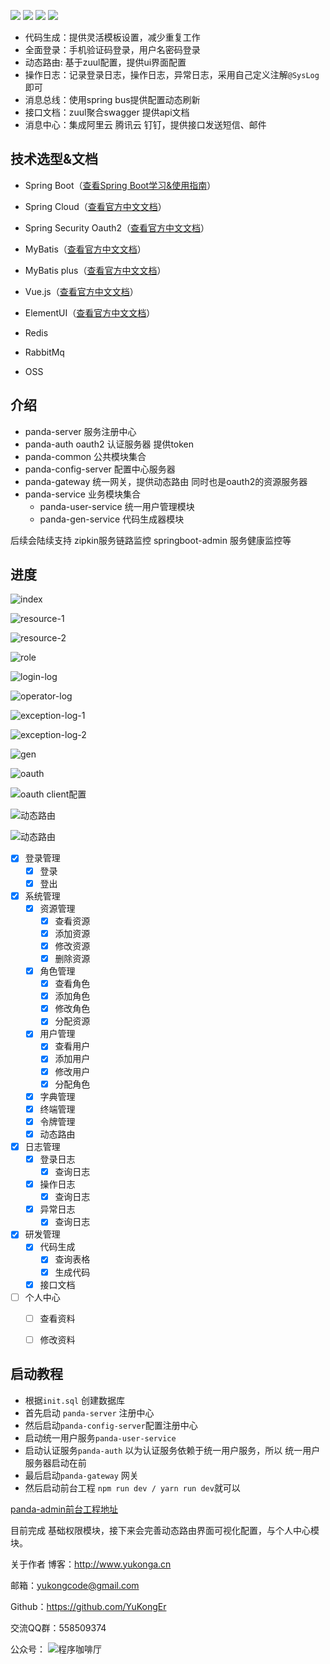 
[![](https://img.shields.io/github/license/mashape/apistatus.svg)](https://github.com/YuKongEr/panda)
[![](https://img.shields.io/badge/release-v1.0-brightgreen.svg
)](https://github.com/YuKongEr/panda)
[![](https://img.shields.io/badge/springboot-%3E%3D2.0-blue.svg
)](https://github.com/YuKongEr/panda)
[![](https://img.shields.io/badge/springcloud-Finchley.SR1-blue.svg
)](https://github.com/YuKongEr/panda)



- 代码生成：提供灵活模板设置，减少重复工作
- 全面登录：手机验证码登录，用户名密码登录
- 动态路由: 基于zuul配置，提供ui界面配置
- 操作日志：记录登录日志，操作日志，异常日志，采用自己定义注解`@SysLog`即可
- 消息总线：使用spring bus提供配置动态刷新
- 接口文档：zuul聚合swagger 提供api文档
- 消息中心：集成阿里云 腾讯云 钉钉，提供接口发送短信、邮件

## 技术选型&文档

- Spring Boot（[查看Spring Boot学习&使用指南](https://www.jianshu.com/p/0d400d30936b)）
- Spring Cloud（[查看官方中文文档](https://springcloud.cc/spring-cloud-dalston.html)）

- Spring Security Oauth2（[查看官方中文文档](http://projects.spring.io/spring-security-oauth/docs/oauth2.html)）

- MyBatis（[查看官方中文文档](http://www.mybatis.org/mybatis-3/zh/index.html)）

- MyBatis plus（[查看官方中文文档](http://mp.baomidou.com/)）

- Vue.js（[查看官方中文文档](https://cn.vuejs.org/)）

- ElementUI（[查看官方中文文档](http://element.eleme.io/#/)）

- Redis

- RabbitMq

- OSS


## 介绍

- panda-server 服务注册中心
- panda-auth  oauth2 认证服务器 提供token
- panda-common 公共模块集合
- panda-config-server 配置中心服务器
- panda-gateway 统一网关，提供动态路由 同时也是oauth2的资源服务器
- panda-service 业务模块集合
  - panda-user-service 统一用户管理模块
  - panda-gen-service 代码生成器模块
    

后续会陆续支持 zipkin服务链路监控  springboot-admin 服务健康监控等
## 进度

![index](https://github.com/YuKongEr/panda-cloud/blob/master/imgs/index.png)

![resource-1](https://github.com/YuKongEr/panda-cloud/blob/master/imgs/resource-1.png)

![resource-2](https://github.com/YuKongEr/panda-cloud/blob/master/imgs/resource-2.png)

![role](https://github.com/YuKongEr/panda-cloud/blob/master/imgs/role.png)

![login-log](https://github.com/YuKongEr/panda-cloud/blob/master/imgs/login-log.png)

![operator-log](https://github.com/YuKongEr/panda-cloud/blob/master/imgs/operator-log.png)

![exception-log-1](https://github.com/YuKongEr/panda-cloud/blob/master/imgs/exception-log-1.png)

![exception-log-2](https://github.com/YuKongEr/panda-cloud/blob/master/imgs/exception-log-2.png)

![gen](https://github.com/YuKongEr/panda-cloud/blob/master/imgs/code.png)

![oauth](https://ws3.sinaimg.cn/large/006tNc79ly1g2duq9urf6j31kl0u0jx9.jpg)

![oauth client配置](https://ws1.sinaimg.cn/large/006tNc79ly1g2dupufykmj31ky0u0n3u.jpg)



![动态路由](https://ws1.sinaimg.cn/large/006tNc79ly1g2duqr64mhj31kt0u00z3.jpg)



![动态路由](https://ws1.sinaimg.cn/large/006tNc79ly1g2dur03coxj31l60u07bc.jpg)

- [x] 登录管理
  - [x] 登录
  - [x] 登出
- [x] 系统管理
  - [x] 资源管理
    - [x] 查看资源
    - [x] 添加资源
    - [x] 修改资源
    - [x] 删除资源
  - [x] 角色管理
    - [x] 查看角色
    - [x] 添加角色
    - [x] 修改角色
    - [x] 分配资源
  - [x] 用户管理
    - [x] 查看用户
    - [x] 添加用户
    - [x] 修改用户
    - [x] 分配角色
  - [x] 字典管理
  - [x] 终端管理
  - [x] 令牌管理
  - [x] 动态路由
- [x] 日志管理
    - [x] 登录日志
       - [x] 查询日志
    - [x] 操作日志
       - [x] 查询日志
    - [x] 异常日志
       - [x] 查询日志
- [x] 研发管理
  - [x] 代码生成
    - [x] 查询表格
    - [x] 生成代码
  - [x] 接口文档
- [ ] 个人中心
  - [ ] 查看资料
  - [ ] 修改资料




 ## 启动教程

 - 根据`init.sql` 创建数据库
 - 首先启动 `panda-server` 注册中心
 - 然后启动`panda-config-server`配置注册中心
 - 启动统一用户服务`panda-user-service`
 - 启动认证服务`panda-auth`  以为认证服务依赖于统一用户服务，所以 统一用户服务器启动在前
 - 最后启动`panda-gateway` 网关
 - 然后启动前台工程  `npm run dev / yarn run dev`就可以

[panda-admin前台工程地址](https://github.com/YuKongEr/panda-admin)



目前完成 基础权限模块，接下来会完善动态路由界面可视化配置，与个人中心模块。


关于作者
博客：http://www.yukonga.cn

邮箱：yukongcode@gmail.com

Github：https://github.com/YuKongEr

交流QQ群：558509374

公众号：
![程序咖啡厅](https://upload-images.jianshu.io/upload_images/5338436-e69222d4fc2e8740.jpg?imageMogr2/auto-orient/strip%7CimageView2/2/w/300/format/webp)
